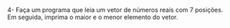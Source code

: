 4- Faça um programa que leia um vetor de números reais com 7 posições. Em seguida, 
imprima o maior e o menor elemento do vetor.